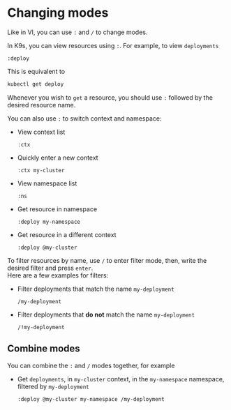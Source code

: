 # Changing modes

Like in VI, you can use `:` and `/` to change modes.  

In K9s, you can view resources using `:`. For example, to view `deployments`

```k9s
:deploy
```

This is equivalent to

```sh
kubectl get deploy
```

Whenever you wish to `get` a resource, you should use `:` followed by the desired resource name.  

You can also use `:` to switch context and namespace:

* View context list

  ```k9s
  :ctx
  ```

* Quickly enter a new context

  ```k9s
  :ctx my-cluster
  ```

* View namespace list

  ```k9s
  :ns
  ```

* Get resource in namespace

  ```k9s
  :deploy my-namespace
  ```

* Get resource in a different context

  ```k9s
  :deploy @my-cluster
  ```

To filter resources by name, use `/` to enter filter mode, then, write the desired filter and press `enter`.  
Here are a few examples for filters:

* Filter deployments that match the name `my-deployment`

  ```k9s
  /my-deployment
  ```

* Filter deployments that **do not** match the name `my-deployment`

  ```k9s
  /!my-deployment
  ```

## Combine modes

You can combine the `:` and `/` modes together, for example

* Get `deployments`, in `my-cluster` context, in the `my-namespace` namespace, filtered by `my-deployment`

  ```k9s
  :deploy @my-cluster my-namespace /my-deployment
  ```

